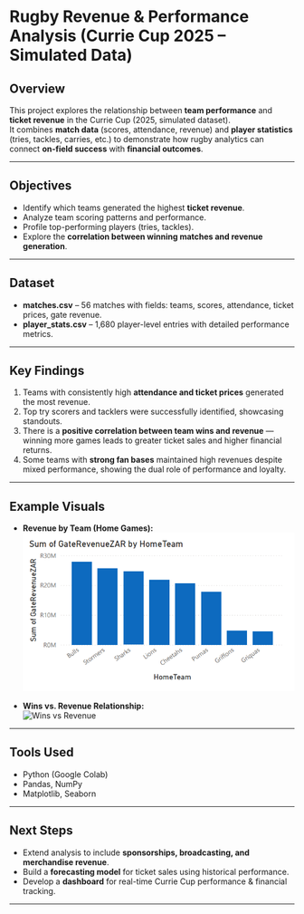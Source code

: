 # Rugby Revenue & Performance Analysis (Currie Cup 2025 – Simulated Data)

## Overview
This project explores the relationship between **team performance** and **ticket revenue** in the Currie Cup (2025, simulated dataset).  
It combines **match data** (scores, attendance, revenue) and **player statistics** (tries, tackles, carries, etc.) to demonstrate how rugby analytics can connect **on-field success** with **financial outcomes**.

---

## Objectives
- Identify which teams generated the highest **ticket revenue**.  
- Analyze team scoring patterns and performance.  
- Profile top-performing players (tries, tackles).  
- Explore the **correlation between winning matches and revenue generation**.  

---

## Dataset
- **matches.csv** – 56 matches with fields: teams, scores, attendance, ticket prices, gate revenue.  
- **player_stats.csv** – 1,680 player-level entries with detailed performance metrics.  

---

## Key Findings
1. Teams with consistently high **attendance and ticket prices** generated the most revenue.  
2. Top try scorers and tacklers were successfully identified, showcasing standouts.  
3. There is a **positive correlation between team wins and revenue** — winning more games leads to greater ticket sales and higher financial returns.  
4. Some teams with **strong fan bases** maintained high revenues despite mixed performance, showing the dual role of performance and loyalty.  

---

## Example Visuals
- **Revenue by Team (Home Games):**  
  ![Revenue by Team](reports/revenue_by_team.png)  

- **Wins vs. Revenue Relationship:**  
  ![Wins vs Revenue](images/wins_vs_revenue.png)  

---

## Tools Used
- Python (Google Colab)  
- Pandas, NumPy  
- Matplotlib, Seaborn  

---

## Next Steps
- Extend analysis to include **sponsorships, broadcasting, and merchandise revenue**.  
- Build a **forecasting model** for ticket sales using historical performance.  
- Develop a **dashboard** for real-time Currie Cup performance & financial tracking.  

---
